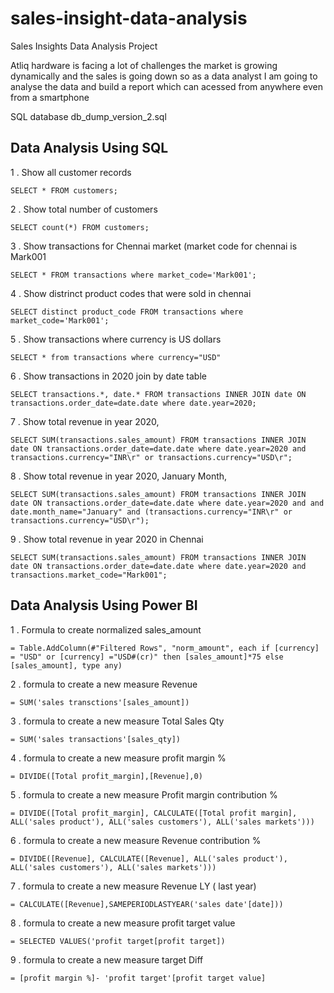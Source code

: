 # sales-insight-data-analysis
Sales Insights Data Analysis Project

 Atliq hardware is facing a lot of challenges the market is growing dynamically and the sales is going down so as  a data analyst I am going to analyse the data and build a report which  can acessed from anywhere even from a smartphone 

SQL database  db_dump_version_2.sql

## Data Analysis Using SQL

1 . Show all customer records

  `SELECT * FROM customers;`

 2 . Show total number of customers

   `SELECT count(*) FROM customers;`

 3 . Show transactions for Chennai market (market code for chennai is Mark001

   `SELECT * FROM transactions where market_code='Mark001';`

 4 . Show distrinct product codes that were sold in chennai

   `SELECT distinct product_code FROM transactions where market_code='Mark001';`

 5 . Show transactions where currency is US dollars

   `SELECT * from transactions where currency="USD"`

 6 . Show transactions in 2020 join by date table

   `SELECT transactions.*, date.* FROM transactions INNER JOIN date ON transactions.order_date=date.date where date.year=2020;`

 7 . Show total revenue in year 2020,

   `SELECT SUM(transactions.sales_amount) FROM transactions INNER JOIN date ON transactions.order_date=date.date where date.year=2020 and transactions.currency="INR\r" or transactions.currency="USD\r";`

 8 . Show total revenue in year 2020, January Month,

   `SELECT SUM(transactions.sales_amount) FROM transactions INNER JOIN date ON transactions.order_date=date.date where date.year=2020 and and date.month_name="January" and (transactions.currency="INR\r" or transactions.currency="USD\r");`

 9 . Show total revenue in year 2020 in Chennai

   `SELECT SUM(transactions.sales_amount) FROM transactions INNER JOIN date ON transactions.order_date=date.date where date.year=2020 and transactions.market_code="Mark001";`

## Data Analysis Using Power BI
 1 . Formula to create normalized sales_amount 
 
   `= Table.AddColumn(#"Filtered Rows", "norm_amount", each if [currency] = "USD" or [currency] ="USD#(cr)" then [sales_amount]*75 else [sales_amount], type any)`
		 
 2 .  formula to create a new measure Revenue
 
   `= SUM('sales transctions'[sales_amount])`

 3 . formula to create a new measure Total Sales Qty
 
   `= SUM('sales transactions'[sales_qty])`
			
 4 . formula to create a new measure profit margin % 
 
   `= DIVIDE([Total profit_margin],[Revenue],0)`
		 
 5 . formula to create a new measure Profit margin contribution % 
 
   `= DIVIDE([Total profit_margin], CALCULATE([Total profit margin], ALL('sales product'), ALL('sales customers'), ALL('sales markets')))`
		 
 6 . formula to create a new measure Revenue contribution %
 
   `= DIVIDE([Revenue], CALCULATE([Revenue], ALL('sales product'), ALL('sales customers'), ALL('sales markets')))`
		 
 7 . formula to create a new measure Revenue LY ( last year)
 
   `= CALCULATE([Revenue],SAMEPERIODLASTYEAR('sales date'[date]))`
		 
 8 . formula to create a new measure profit target value 
 
   `= SELECTED VALUES('profit target[profit target])`
		 
 9 . formula to create a new measure target Diff
 
   `= [profit margin %]- 'profit target'[profit target value]` 
